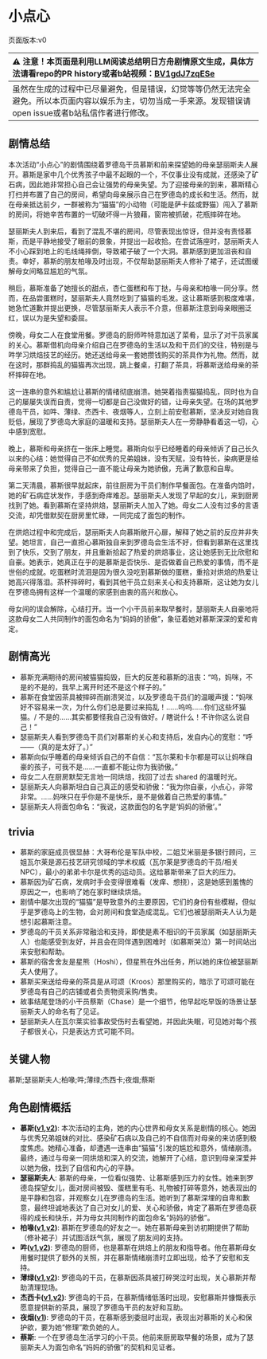 # 小点心
页面版本:v0
 

| :warning: 注意！本页面是利用LLM阅读总结明日方舟剧情原文生成，具体方法请看repo的PR history或者b站视频：[BV1gdJ7zqESe](https://www.bilibili.com/video/BV1gdJ7zqESe/)         |
|:----------------------------|
| 虽然在生成的过程中已尽量避免，但是错误，幻觉等等仍然无法完全避免。所以本页面内容以娱乐为主，切勿当成一手来源。发现错误请open issue或者b站私信作者进行修改。|



## 剧情总结
本次活动“小点心”的剧情围绕着罗德岛干员慕斯和前来探望她的母亲瑟丽斯夫人展开。慕斯是家中几个优秀孩子中最不起眼的一个，不仅事业没有成就，还感染了矿石病，因此她非常担心自己会让强势的母亲失望。为了迎接母亲的到来，慕斯精心打扫并布置了自己的房间，希望向母亲展示自己在罗德岛的成长和生活。然而，就在母亲抵达前夕，一群被称为“猫猫”的小动物（可能是萨卡兹或野猫）闯入了慕斯的房间，将她辛苦布置的一切破坏得一片狼藉，窗帘被抓破，花瓶摔碎在地。

瑟丽斯夫人到来后，看到了混乱不堪的房间，尽管表现出惊讶，但并没有责怪慕斯，而是平静地接受了眼前的景象，并提出一起收拾。在尝试落座时，瑟丽斯夫人不小心踩到地上的毛线绳摔倒，导致裙子破了一个大洞。慕斯感到更加沮丧和自责。幸好，慕斯的朋友柏喙及时出现，不仅帮助瑟丽斯夫人修补了裙子，还试图缓解母女间略显尴尬的气氛。

稍后，慕斯准备了她擅长的甜点，杏仁蛋糕和布丁挞，与母亲和柏喙一同分享。然而，在品尝蛋糕时，瑟丽斯夫人竟然吃到了猫猫的毛发。这让慕斯感到极度难堪，她急忙道歉并提出更换，尽管瑟丽斯夫人表示不介意，但慕斯注意到母亲眼圈泛红，误以为是失望和委屈。

傍晚，母女二人在食堂用餐。罗德岛的厨师吽特意加送了菜肴，显示了对干员家属的关心。慕斯借机向母亲介绍自己在罗德岛的生活以及和干员们的交往，特别是与吽学习烘焙技艺的经历。她还送给母亲一套她攒钱购买的茶具作为礼物。然而，就在这时，那群捣乱的猫猫再次出现，跳上餐桌，打翻了茶具，将慕斯送给母亲的茶杯摔碎在地。

这一连串的意外和尴尬让慕斯的情绪彻底崩溃。她哭着指责猫猫捣乱，同时也为自己的屡屡失误而自责，觉得一切都是自己没做好的错，让母亲失望。在场的其他罗德岛干员，如吽、薄绿、杰西卡、夜烟等人，立刻上前安慰慕斯，坚决反对她自我贬低，展现了罗德岛大家庭的温暖和支持。瑟丽斯夫人在一旁静静看着这一切，心中感到宽慰。

晚上，慕斯和母亲挤在一张床上睡觉。慕斯向似乎已经睡着的母亲倾诉了自己长久以来的心结：她觉得自己不如优秀的兄弟姐妹，没有天赋，没有特长，染病更是给母亲带来了负担，觉得自己一直不能让母亲为她骄傲，充满了歉意和自卑。

第二天清晨，慕斯很早就起床，前往厨房为干员们制作早餐面包。在准备内馅时，她的矿石病症状发作，手感到奇痒难忍。瑟丽斯夫人发现了早起的女儿，来到厨房找到了她。看到慕斯在坚持烘焙，瑟丽斯夫人加入了她。母女二人没有过多的言语交流，却凭借默契在厨房里忙碌，一同完成了面包的制作。

在烘焙过程中和完成后，瑟丽斯夫人向慕斯敞开心扉，解释了她之前的反应并非失望。她坦言，自己一直担心慕斯独自来到罗德岛会生活不好，但看到慕斯在这里找到了快乐，交到了朋友，并且重新拾起了热爱的烘焙事业，这让她感到无比欣慰和自豪。她表示，她真正在乎的是慕斯是否快乐、是否做着自己热爱的事情，而不是世俗的成就。吃蛋糕时流泪是因为很久没吃到慕斯做的蛋糕，重拾对烘焙的热爱让她高兴得落泪。茶杯摔碎时，看到其他干员立刻来关心和支持慕斯，这让她为女儿在罗德岛拥有这样一个温暖的家感到由衷的高兴和放心。

母女间的误会解除，心结打开。当一个小干员前来取早餐时，瑟丽斯夫人自豪地将这款母女二人共同制作的面包命名为“妈妈的骄傲”，象征着她对慕斯深深的爱和肯定。
## 剧情高光
*   慕斯充满期待的房间被猫猫捣毁，巨大的反差和慕斯的沮丧：“呜，妈咪，不是的不是的，我早上离开时还不是这个样子的。”
*   慕斯在食堂因茶具被摔碎而崩溃哭泣，以及罗德岛干员们的温暖声援：“妈咪好不容易来一次，为什么你们总是要过来捣乱！......呜呜......你们这些坏猫猫。/ 不是的......其实都要怪我自己没有做好。/ 瞎说什么！不许你这么说自己！”
*   瑟丽斯夫人看到罗德岛干员们对慕斯的关心和支持后，发自内心的宽慰：“呼——（真的是太好了。）”
*   慕斯向似乎睡着的母亲倾诉自己的不自信：“瓦尔莱和卡尔都是可以让妈咪自豪的孩子，可我不是......一直都不能让你为我骄傲。”
*   母女二人在厨房默契无言地一同烘焙，找回了过去 shared 的温暖时光。
*   瑟丽斯夫人向慕斯坦白自己真正的感受和骄傲：“我为你自豪，小点心，非常非常。......妈咪只在乎你是不是快乐，是不是做着自己热爱的事情。”
*   瑟丽斯夫人将面包命名：“我说，这款面包的名字是‘妈妈的骄傲’。”
## trivia
*   慕斯的家庭成员很显赫：大哥布伦是军队中校，二姐艾米丽是多银行顾问，三姐瓦尔莱是源石技艺研究领域的学术权威（瓦尔莱是罗德岛的干员/相关NPC），最小的弟弟卡尔是优秀的运动员。这给慕斯带来了巨大的压力。
*   慕斯因为矿石病，发病时手会变得很难看（发痒、想挠），这是她感到羞愧的原因之一，也影响了她在家时继续烘焙。
*   剧情中屡次出现的“猫猫”是导致意外的主要原因，它们的身份有些模糊，但似乎是罗德岛上的生物，会对房间和食堂造成混乱。它们也被瑟丽斯夫人认为是想引起慕斯注意。
*   罗德岛的干员关系非常融洽和支持，即使是素不相识的干员家属（如瑟丽斯夫人）也能感受到友好，并且会在同伴遇到困难时（如慕斯哭泣）第一时间站出来安慰和帮助。
*   慕斯的宿舍舍友是星熊（Hoshi），但星熊在外出任务，所以她的床位被瑟丽斯夫人使用了。
*   慕斯买来送给母亲的茶具是从可颂（Kroos）那里购买的，暗示了可颂可能在罗德岛有自己的店铺或者负责物资采购/售卖。
*   故事结尾登场的小干员蔡斯（Chase）是一个细节，他早起吃早饭的场景让瑟丽斯夫人的命名有了见证。
*   瑟丽斯夫人在瓦尔莱实验事故受伤时去看望她，并因此失眠，可见她对每个孩子都很关心，只是表达方式可能不同。
## 关键人物
慕斯;瑟丽斯夫人;柏喙;吽;薄绿;杰西卡;夜烟;蔡斯
## 角色剧情概括
-   **慕斯([v1](../chars/char_185_frncat.md),[v2](../char_v3/char_185_frncat.md))**: 本次活动的主角，她的内心世界和母女关系是剧情的核心。她因与优秀兄弟姐妹的对比、感染矿石病以及自己的不自信而对母亲的来访感到极度焦虑。她精心准备，却遭遇一连串由“猫猫”引发的尴尬和意外，情绪崩溃。最终，通过与母亲一同烘焙和深入的交流，她解开了心结，意识到母亲深爱并以她为傲，找到了自信和内心的平静。
-   **瑟丽斯夫人**: 慕斯的母亲，一位看似强势、让慕斯感到压力的女性。她来到罗德岛探望女儿，面对房间被毁、蛋糕里有毛、礼物被打碎等意外，她表现出的是平静和包容，并观察女儿在罗德岛的生活。她听到了慕斯深埋的自卑和歉意，最终坦诚地表达了自己对女儿的爱、关心和骄傲，肯定了慕斯在罗德岛获得的成长和快乐，并为母女共同制作的面包命名“妈妈的骄傲”。
-   **柏喙([v1](../chars/char_252_bibeak.md),[v2](../char_v3/char_252_bibeak.md))**: 慕斯在罗德岛的好友之一。她在慕斯母亲到访初期提供了帮助（修补裙子）并试图活跃气氛，展现了朋友间的支持。
-   **吽([v1](../chars/char_226_hmau.md),[v2](../char_v3/char_226_hmau.md))**: 罗德岛的厨师，也是慕斯在烘焙上的朋友和指导者。他在慕斯母女用餐时提供了额外的关照，并在慕斯情绪崩溃时立即出现，给予了安慰和支持。
-   **薄绿([v1](../chars/char_388_mint.md),[v2](../char_v3/char_388_mint.md))**: 罗德岛的干员，在慕斯因茶具被打碎哭泣时出现，关心慕斯并帮助清理现场。
-   **杰西卡([v1](../chars/char_235_jesica.md),[v2](../char_v3/char_235_jesica.md))**: 罗德岛的干员，在慕斯情绪低落时出现，安慰慕斯并慷慨表示愿意提供新的茶具，展现了罗德岛干员的友好和互助。
-   **夜烟([v1](../chars/char_141_nights.md))**: 罗德岛的干员，在慕斯感到委屈时出现，表现出对慕斯的关心和保护欲，要为她“修理”欺负她的人。
-   **蔡斯**: 一个在罗德岛生活学习的小干员。他前来厨房取早餐的场景，成为了瑟丽斯夫人为面包命名“妈妈的骄傲”的契机和见证者。